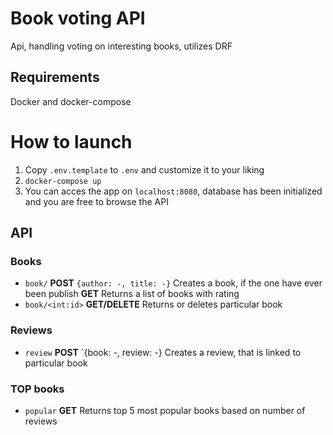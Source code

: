 # Book voting API
Api, handling voting on interesting books, utilizes DRF
## Requirements
Docker and docker-compose
# How to launch
1. Copy `.env.template` to `.env` and customize it to your liking
2. `docker-compose up`
3. You can acces the app on `localhost:8080`, database has been initialized and you are free to browse the API
## API
### Books
- `book/` **POST** `{author: -, title: -}` Creates a book, if the one have ever been publish  **GET** Returns a list of books with rating
- `book/<int:id>` **GET/DELETE** Returns or deletes particular book

### Reviews
- `review` **POST** `{book: -, review: -} Creates a review, that is linked to particular book

### TOP books
- `popular` **GET** Returns top 5 most popular books based on number of reviews
